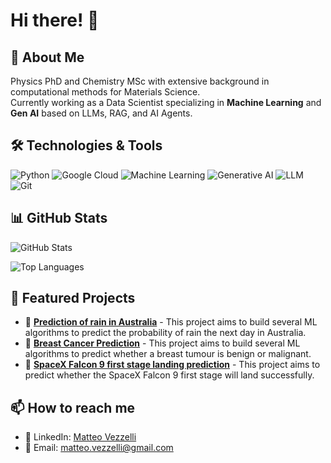 # Hi there! 👋

## 🚀 About Me
Physics PhD and Chemistry MSc with extensive background in computational methods for Materials Science. \
Currently working as a Data Scientist specializing in **Machine Learning** and **Gen AI** based on LLMs, RAG, and AI Agents.

## 🛠️ Technologies & Tools
![Python](https://img.shields.io/badge/-Python-3776AB?style=flat-square&logo=python&logoColor=white)
![Google Cloud](https://img.shields.io/badge/-Google%20Cloud-4285F4?style=flat-square&logo=google-cloud&logoColor=white)
![Machine Learning](https://img.shields.io/badge/-Machine%20Learning-FF6F00?style=flat-square&logo=tensorflow&logoColor=white)
![Generative AI](https://img.shields.io/badge/-Generative%20AI-9C27B0?style=flat-square&logo=artificial-intelligence&logoColor=white)
![LLM](https://img.shields.io/badge/-Large%20Language%20Models-000000?style=flat-square&logo=openai&logoColor=white)
![Git](https://img.shields.io/badge/-Git-F05032?style=flat-square&logo=git&logoColor=white)

## 📊 GitHub Stats
![GitHub Stats](https://github-readme-stats.vercel.app/api?username=mtvz42&show_icons=true&theme=radical)

![Top Languages](https://github-readme-stats.vercel.app/api/top-langs/?username=mtvz42&layout=compact&theme=radical)

## 🎯 Featured Projects
- 🔗 **[Prediction of rain in Australia](https://github.com/mtvz42/Prediction-of-rain-in-Australia-with-ML)** - This project aims to build several ML algorithms to predict the probability of rain the next day in Australia.
- 🔗 **[Breast Cancer Prediction](https://github.com/mtvz42/Breast-Cancer-Prediction)** - This project aims to build several ML algorithms to predict whether a breast tumour is benign or malignant.
- 🔗 **[SpaceX Falcon 9 first stage landing prediction](https://github.com/mtvz42/SpaceX-Falcon9-landing-prediction)** - This project aims to predict whether the SpaceX Falcon 9 first stage will land successfully.

## 📫 How to reach me
- 💼 LinkedIn: [Matteo Vezzelli](https://www.linkedin.com/in/matteovezzelli/)
- 📧 Email: matteo.vezzelli@gmail.com
